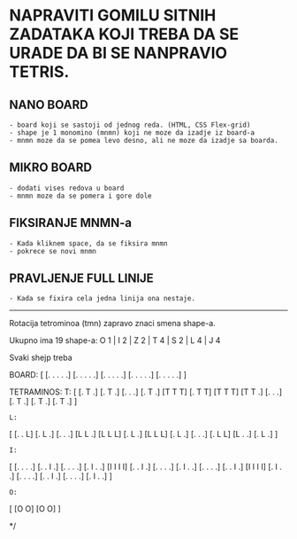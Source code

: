 # NAPRAVITI GOMILU SITNIH ZADATAKA KOJI TREBA DA SE URADE DA BI SE NANPRAVIO TETRIS.

## NANO BOARD

	- board koji se sastoji od jednog reda. (HTML, CSS Flex-grid)
	- shape je 1 monomino (mnmn) koji ne moze da izadje iz board-a
	- mnmn moze da se pomea levo desno, ali ne moze da izadje sa boarda.

## MIKRO BOARD

	- dodati vises redova u board
	- mnmn moze da se pomera i gore dole

## FIKSIRANJE MNMN-a

	- Kada kliknem space, da se fiksira mnmn
	- pokrece se novi mnmn

## PRAVLJENJE FULL LINIJE

	- Kada se fixira cela jedna linija ona nestaje.

--------------------------

Rotacija tetrominoa (tmn) zapravo znaci smena shape-a.

Ukupno ima 19 shape-a:
O 1 | I 2 | Z 2 | T 4 | S 2 | L 4 | J 4

Svaki shejp treba

BOARD:
[
	[. . . . .]
	[. . . . .]
	[. . . . .]
	[. . . . .]
	[. . . . .]
]

TETRAMINOS:
	T:
[
	[. T .]   [. T .]   [. . .]   [. T .]
	[T T T]   [. T T]   [T T T]   [T T .]
	[. . .]   [. T .]   [. T .]   [. T .]
]

	L:
[
	[. . L]   [. L .]   [. . .]   [L L .]
	[L L L]   [. L .]   [L L L]   [. L .]
	[. . .]   [. L L]   [L . .]   [. L .]
]

	I:
[
	[. . . .]  [. . I .]  [. . . .]  [. I . .]
	[I I I I]  [. . I .]  [. . . .]  [. I . .]
	[. . . .]  [. . I .]  [I I I I]  [. I . .]
	[. . . .]  [. . I .]  [. . . .]  [. I . .]
]

	O:
[
	[O O]
	[O O]
]





*/


